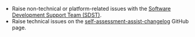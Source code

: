* Raise non-technical or platform-related issues with the [Software Development Support Team (SDST)](https://developer.service.hmrc.gov.uk/developer/support).
* Raise technical issues on the [self-assessment-assist-changelog](https://github.com/hmrc/income-tax-mtd-changelog) GitHub page.